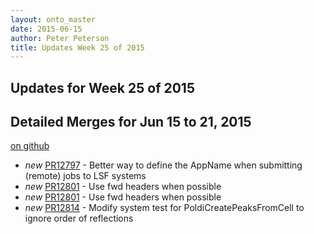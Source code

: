 ```yaml
---
layout: onto_master
date: 2015-06-15
author: Peter Peterson
title: Updates Week 25 of 2015
---
```

Updates for Week 25 of 2015
---------------------------

Detailed Merges for Jun 15 to 21, 2015
--------------------------------------
[on github](https://github.com/mantidproject/mantid/pulls?q=is%3Apr+merged%3A2015-06-16..2015-06-21)

* *new* [PR12797](https://github.com/mantidproject/mantid/pull/12797) - Better way to define the AppName when submitting (remote) jobs to LSF systems
* *new* [PR12801](https://github.com/mantidproject/mantid/pull/12801) - Use fwd headers when possible
* *new* [PR12801](https://github.com/mantidproject/mantid/pull/12801) - Use fwd headers when possible
* *new* [PR12814](https://github.com/mantidproject/mantid/pull/12814) - Modify system test for PoldiCreatePeaksFromCell to ignore order of reflections

